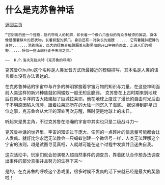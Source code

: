 # 什么是克苏鲁神话
[返回主页](index.md)

    “它刻画的是一个怪物，隐约带有人的轮廓，却长着一个像八爪鱼似的有众多触须的脑袋，身体像是覆着鳞片的胶状物，长着巨型的脚爪，身后还有一对狭长的翅膀 ......它有着臃肿肥胖的身体.......淌着粘液，巨大的绿色身躯蹒跚着从那黑暗的开口中拥挤而出，走进人们的视野......好似一座山岭行走于天地之间。”

    ——  H.P.洛夫克拉夫特《克苏鲁的呼唤》

克苏鲁Cthulhu这个名称是人类发音方式所最接近的模糊拼写，其本名是人类的语言根本没有办法表达的。

在克苏鲁神话的宇宙中与许多的神明掌握着宇宙万物的知识与力量，在这些神明面前人类这样的新兴种族就如同蝼蚁一般无知且脆弱。
克苏鲁在上古时期来到地球后在南太平洋的古大陆建起了巨城拉莱耶。他在地球上度过了漫长的自由时光后由于不明原因陷入沉睡，跟着拉莱耶所在的大陆一同沉入了海底。
据说待到群星归位之事，克苏鲁会从大洋的深处再次苏醒，届时便是地球上的末日。

听起来是男主角，不过克苏鲁在浩瀚的宇宙中其实也只是二级战斗力～

克苏鲁神话的世界里，宇宙的知识过于庞大，任何的一点碎片的信息量可能都会让人发疯。就好比你永远无法教会一只蚂蚁创建一个微信号一样，人类无法理解这个宇宙的法则，越是试图寻觅真相，人就越可能在这个过程中发疯并且迷失自我。

这次活动中，玩家们就会扮演卷入超自然事件的调查员，靠着团队合作想办法调查出事件的部分真相并且努力的生存下来～

是的，在克苏鲁的呼唤这个游戏里，很多时候不发疯的活下来就已经是最大的奖励啦！